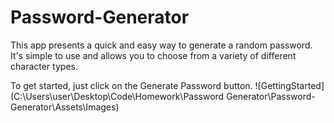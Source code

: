 # Password-Generator
This app presents a quick and easy way to generate a random password. It's simple to use and allows you to choose from a variety of different character types. 

To get started, just click on the Generate Password button.
![GettingStarted](C:\Users\user\Desktop\Code\Homework\Password Generator\Password-Generator\Assets\Images)